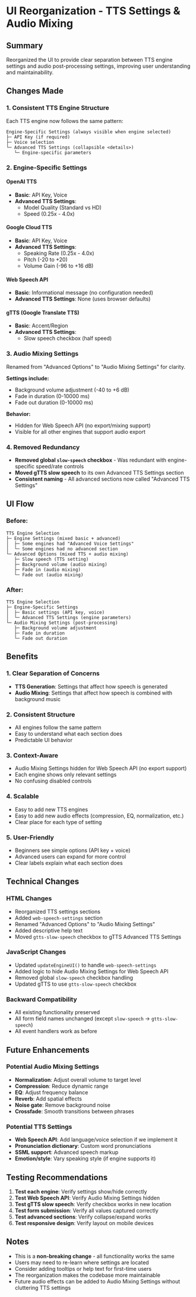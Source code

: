 # UI Reorganization - TTS Settings & Audio Mixing

## Summary

Reorganized the UI to provide clear separation between TTS engine settings and audio post-processing settings, improving user understanding and maintainability.

## Changes Made

### **1. Consistent TTS Engine Structure**

Each TTS engine now follows the same pattern:

```
Engine-Specific Settings (always visible when engine selected)
├─ API Key (if required)
├─ Voice selection
└─ Advanced TTS Settings (collapsible <details>)
   └─ Engine-specific parameters
```

### **2. Engine-Specific Settings**

#### **OpenAI TTS**
- **Basic**: API Key, Voice
- **Advanced TTS Settings**:
  - Model Quality (Standard vs HD)
  - Speed (0.25x - 4.0x)

#### **Google Cloud TTS**
- **Basic**: API Key, Voice
- **Advanced TTS Settings**:
  - Speaking Rate (0.25x - 4.0x)
  - Pitch (-20 to +20)
  - Volume Gain (-96 to +16 dB)

#### **Web Speech API**
- **Basic**: Informational message (no configuration needed)
- **Advanced TTS Settings**: None (uses browser defaults)

#### **gTTS (Google Translate TTS)**
- **Basic**: Accent/Region
- **Advanced TTS Settings**:
  - Slow speech checkbox (half speed)

### **3. Audio Mixing Settings**

Renamed from "Advanced Options" to "Audio Mixing Settings" for clarity.

**Settings include:**
- Background volume adjustment (-40 to +6 dB)
- Fade in duration (0-10000 ms)
- Fade out duration (0-10000 ms)

**Behavior:**
- Hidden for Web Speech API (no export/mixing support)
- Visible for all other engines that support audio export

### **4. Removed Redundancy**

- **Removed global `slow-speech` checkbox** - Was redundant with engine-specific speed/rate controls
- **Moved gTTS slow speech** to its own Advanced TTS Settings section
- **Consistent naming** - All advanced sections now called "Advanced TTS Settings"

## UI Flow

### **Before:**
```
TTS Engine Selection
├─ Engine Settings (mixed basic + advanced)
│  ├─ Some engines had "Advanced Voice Settings"
│  └─ Some engines had no advanced section
└─ Advanced Options (mixed TTS + audio mixing)
   ├─ Slow speech (TTS setting)
   ├─ Background volume (audio mixing)
   ├─ Fade in (audio mixing)
   └─ Fade out (audio mixing)
```

### **After:**
```
TTS Engine Selection
├─ Engine-Specific Settings
│  ├─ Basic settings (API key, voice)
│  └─ Advanced TTS Settings (engine parameters)
└─ Audio Mixing Settings (post-processing)
   ├─ Background volume adjustment
   ├─ Fade in duration
   └─ Fade out duration
```

## Benefits

### **1. Clear Separation of Concerns**
- **TTS Generation**: Settings that affect how speech is generated
- **Audio Mixing**: Settings that affect how speech is combined with background music

### **2. Consistent Structure**
- All engines follow the same pattern
- Easy to understand what each section does
- Predictable UI behavior

### **3. Context-Aware**
- Audio Mixing Settings hidden for Web Speech API (no export support)
- Each engine shows only relevant settings
- No confusing disabled controls

### **4. Scalable**
- Easy to add new TTS engines
- Easy to add new audio effects (compression, EQ, normalization, etc.)
- Clear place for each type of setting

### **5. User-Friendly**
- Beginners see simple options (API key + voice)
- Advanced users can expand for more control
- Clear labels explain what each section does

## Technical Changes

### **HTML Changes**
- Reorganized TTS settings sections
- Added `web-speech-settings` section
- Renamed "Advanced Options" to "Audio Mixing Settings"
- Added descriptive help text
- Moved `gtts-slow-speech` checkbox to gTTS Advanced TTS Settings

### **JavaScript Changes**
- Updated `updateEngineUI()` to handle `web-speech-settings`
- Added logic to hide Audio Mixing Settings for Web Speech API
- Removed global `slow-speech` checkbox handling
- Updated gTTS to use `gtts-slow-speech` checkbox

### **Backward Compatibility**
- All existing functionality preserved
- All form field names unchanged (except `slow-speech` → `gtts-slow-speech`)
- All event handlers work as before

## Future Enhancements

### **Potential Audio Mixing Settings**
- **Normalization**: Adjust overall volume to target level
- **Compression**: Reduce dynamic range
- **EQ**: Adjust frequency balance
- **Reverb**: Add spatial effects
- **Noise gate**: Remove background noise
- **Crossfade**: Smooth transitions between phrases

### **Potential TTS Settings**
- **Web Speech API**: Add language/voice selection if we implement it
- **Pronunciation dictionary**: Custom word pronunciations
- **SSML support**: Advanced speech markup
- **Emotion/style**: Vary speaking style (if engine supports it)

## Testing Recommendations

1. **Test each engine**: Verify settings show/hide correctly
2. **Test Web Speech API**: Verify Audio Mixing Settings hidden
3. **Test gTTS slow speech**: Verify checkbox works in new location
4. **Test form submission**: Verify all values captured correctly
5. **Test advanced sections**: Verify collapse/expand works
6. **Test responsive design**: Verify layout on mobile devices

## Notes

- This is a **non-breaking change** - all functionality works the same
- Users may need to re-learn where settings are located
- Consider adding tooltips or help text for first-time users
- The reorganization makes the codebase more maintainable
- Future audio effects can be added to Audio Mixing Settings without cluttering TTS settings
